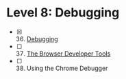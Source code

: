 # Level 8: Debugging

- [x] 36. [Debugging](./36-debugging.md)
- [ ] 37. [The Browser Developer Tools](./37-devtools.md)
- [ ] 38. Using the Chrome Debugger
